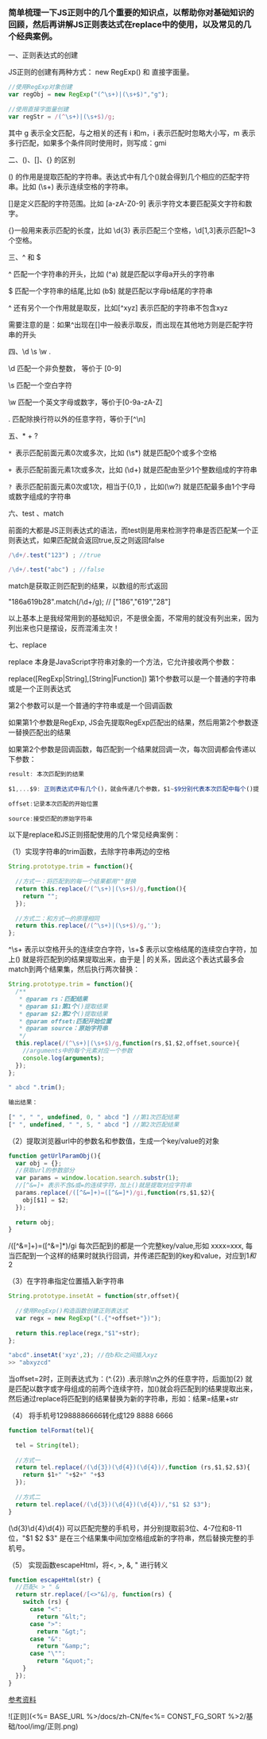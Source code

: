 ### 简单梳理一下JS正则中的几个重要的知识点，以帮助你对基础知识的回顾，然后再讲解JS正则表达式在replace中的使用，以及常见的几个经典案例。 

一、正则表达式的创建

JS正则的创建有两种方式： new RegExp() 和 直接字面量。


```js
//使用RegExp对象创建
var regObj = new RegExp("(^\s+)|(\s+$)","g");
 
//使用直接字面量创建
var regStr = /(^\s+)|(\s+$)/g;
```
其中 g 表示全文匹配，与之相关的还有 i 和m，i 表示匹配时忽略大小写，m 表示多行匹配，如果多个条件同时使用时，则写成：gmi 

二、()、[]、{} 的区别

() 的作用是提取匹配的字符串。表达式中有几个()就会得到几个相应的匹配字符串。比如 (\s+) 表示连续空格的字符串。

[]是定义匹配的字符范围。比如 [a-zA-Z0-9] 表示字符文本要匹配英文字符和数字。

{}一般用来表示匹配的长度，比如 \d{3} 表示匹配三个空格，\d[1,3]表示匹配1~3个空格。

三、^ 和 $

^ 匹配一个字符串的开头，比如 (^a) 就是匹配以字母a开头的字符串

$ 匹配一个字符串的结尾,比如 (b$) 就是匹配以字母b结尾的字符串

^ 还有另个一个作用就是取反，比如[^xyz] 表示匹配的字符串不包含xyz

需要注意的是：如果^出现在[]中一般表示取反，而出现在其他地方则是匹配字符串的开头

四、\d  \s  \w  .

\d 匹配一个非负整数， 等价于 [0-9]

\s 匹配一个空白字符

\w 匹配一个英文字母或数字，等价于[0-9a-zA-Z]

.   匹配除换行符以外的任意字符，等价于[^\n]

五、* + ?

`* `表示匹配前面元素0次或多次，比如 (\s*) 就是匹配0个或多个空格

`+ `表示匹配前面元素1次或多次，比如 (\d+) 就是匹配由至少1个整数组成的字符串

`? `表示匹配前面元素0次或1次，相当于{0,1} ，比如(\w?) 就是匹配最多由1个字母或数字组成的字符串

六、test 、match

前面的大都是JS正则表达式的语法，而test则是用来检测字符串是否匹配某一个正则表达式，如果匹配就会返回true,反之则返回false


```js
/\d+/.test("123") ; //true
 
/\d+/.test("abc") ; //false
```
match是获取正则匹配到的结果，以数组的形式返回

"186a619b28".match(/\d+/g); // ["186","619","28"] 

以上基本上是我经常用到的基础知识，不是很全面，不常用的就没有列出来，因为列出来也只是摆设，反而混淆主次！

七、replace

replace 本身是JavaScript字符串对象的一个方法，它允许接收两个参数：

replace([RegExp|String],[String|Function])
第1个参数可以是一个普通的字符串或是一个正则表达式

第2个参数可以是一个普通的字符串或是一个回调函数

如果第1个参数是RegExp, JS会先提取RegExp匹配出的结果，然后用第2个参数逐一替换匹配出的结果

如果第2个参数是回调函数，每匹配到一个结果就回调一次，每次回调都会传递以下参数：

```js
result: 本次匹配到的结果
 
$1,...$9: 正则表达式中有几个()，就会传递几个参数，$1~$9分别代表本次匹配中每个()提取的结果，最多9个
 
offset:记录本次匹配的开始位置
 
source:接受匹配的原始字符串
```

以下是replace和JS正则搭配使用的几个常见经典案例： 

（1）实现字符串的trim函数，去除字符串两边的空格

```js
String.prototype.trim = function(){
 
  //方式一：将匹配到的每一个结果都用""替换
  return this.replace(/(^\s+)|(\s+$)/g,function(){
    return "";
  });
 
  //方式二：和方式一的原理相同
  return this.replace(/(^\s+)|(\s+$)/g,'');
};
```
^\s+ 表示以空格开头的连续空白字符，\s+$ 表示以空格结尾的连续空白字符，加上() 就是将匹配到的结果提取出来，由于是 | 的关系，因此这个表达式最多会match到两个结果集，然后执行两次替换：

```js
String.prototype.trim = function(){
  /**
   * @param rs：匹配结果
   * @param $1:第1个()提取结果
   * @param $2:第2个()提取结果
   * @param offset:匹配开始位置
   * @param source：原始字符串
   */
  this.replace(/(^\s+)|(\s+$)/g,function(rs,$1,$2,offset,source){
    //arguments中的每个元素对应一个参数
    console.log(arguments);
  });
};
 
" abcd ".trim();
 
输出结果：
 
[" ", " ", undefined, 0, " abcd "] //第1次匹配结果
[" ", undefined, " ", 5, " abcd "] //第2次匹配结果
```

（2）提取浏览器url中的参数名和参数值，生成一个key/value的对象


```js
function getUrlParamObj(){
  var obj = {};
  //获取url的参数部分
  var params = window.location.search.substr(1);
  //[^&=]+ 表示不含&或=的连续字符，加上()就是提取对应字符串
  params.replace(/([^&=]+)=([^&=]*)/gi,function(rs,$1,$2){
    obj[$1] = $2;
  });
 
  return obj;
}
```
/([^&=]+)=([^&=]*)/gi 每次匹配到的都是一个完整key/value,形如 xxxx=xxx, 每当匹配到一个这样的结果时就执行回调，并传递匹配到的key和value，对应到$1和$2

（3）在字符串指定位置插入新字符串


```js
String.prototype.insetAt = function(str,offset){
 
  //使用RegExp()构造函数创建正则表达式
  var regx = new RegExp("(.{"+offset+"})");
 
  return this.replace(regx,"$1"+str);
};
 
"abcd".insetAt('xyz',2); //在b和c之间插入xyz
>> "abxyzcd"
```
当offset=2时，正则表达式为：(^.{2})  .表示除\n之外的任意字符，后面加{2} 就是匹配以数字或字母组成的前两个连续字符，加()就会将匹配到的结果提取出来，然后通过replace将匹配到的结果替换为新的字符串，形如：结果=结果+str

（4） 将手机号12988886666转化成129 8888 6666

```js
function telFormat(tel){
 
  tel = String(tel);
 
  //方式一
  return tel.replace(/(\d{3})(\d{4})(\d{4})/,function (rs,$1,$2,$3){
    return $1+" "+$2+" "+$3
  });
 
  //方式二
  return tel.replace(/(\d{3})(\d{4})(\d{4})/,"$1 $2 $3");
}
```

(\d{3}\d{4}\d{4}) 可以匹配完整的手机号，并分别提取前3位、4-7位和8-11位，"$1 $2 $3" 是在三个结果集中间加空格组成新的字符串，然后替换完整的手机号。

 （5） 实现函数escapeHtml，将<, >, &, " 进行转义

```js
function escapeHtml(str) {
  //匹配< > " &
  return str.replace(/[<>"&]/g, function(rs) {
    switch (rs) {
      case "<":
        return "&lt;";
      case ">":
        return "&gt;";
      case "&":
        return "&amp;";
      case "\"":
        return "&quot;";
    }
  });
}
```

[参考资料](https://zhuanlan.zhihu.com/p/274538391)


![正则](<%= BASE_URL %>/docs/zh-CN/fe<%= CONST_FG_SORT %>2/基础/tool/img/正则.png)
